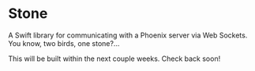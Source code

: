 # Stone

A Swift library for communicating with a Phoenix server via Web Sockets. You know, two birds, one stone?...

This will be built within the next couple weeks. Check back soon!
